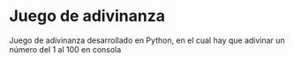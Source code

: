 # Juego de adivinanza
Juego de adivinanza desarrollado en Python, en el cual hay que adivinar un número del 1 al 100 en consola

